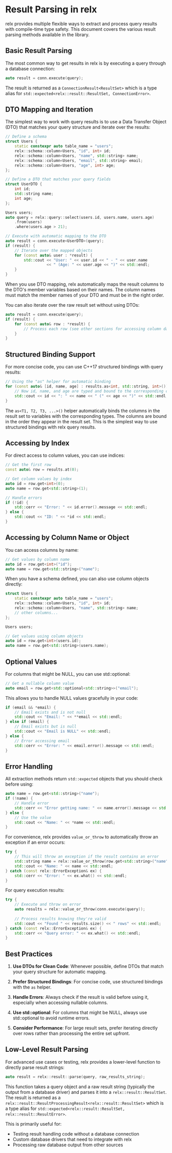 # Result Parsing in relx

relx provides multiple flexible ways to extract and process query results with compile-time type safety. This document covers the various result parsing methods available in the library.

## Basic Result Parsing

The most common way to get results in relx is by executing a query through a database connection:

```cpp
auto result = conn.execute(query);
```

The result is returned as a `ConnectionResult<ResultSet>` which is a type alias for `std::expected<relx::result::ResultSet, ConnectionError>`.

## DTO Mapping and Iteration

The simplest way to work with query results is to use a Data Transfer Object (DTO) that matches your query structure and iterate over the results:

```cpp
// Define a schema
struct Users {
    static constexpr auto table_name = "users";
    relx::schema::column<Users, "id", int> id;
    relx::schema::column<Users, "name", std::string> name;
    relx::schema::column<Users, "email", std::string> email;
    relx::schema::column<Users, "age", int> age;
};

// Define a DTO that matches your query fields
struct UserDTO {
    int id;
    std::string name;
    int age;
};

Users users;
auto query = relx::query::select(users.id, users.name, users.age)
    .from(users)
    .where(users.age > 21);

// Execute with automatic mapping to the DTO
auto result = conn.execute<UserDTO>(query);
if (result) {
    // Iterate over the mapped objects
    for (const auto& user : *result) {
        std::cout << "User: " << user.id << " - " << user.name 
                  << " (Age: " << user.age << ")" << std::endl;
    }
}
```

When you use DTO mapping, relx automatically maps the result columns to the DTO's member variables based on their names. The column names must match the member names of your DTO and must be in the right order.

You can also iterate over the raw result set without using DTOs:

```cpp
auto result = conn.execute(query);
if (result) {
    for (const auto& row : *result) {
        // Process each row (see other sections for accessing column data)
    }
}
```

## Structured Binding Support

For more concise code, you can use C++17 structured bindings with query results:

```cpp
// Using the "as" helper for automatic binding
for (const auto& [id, name, age] : results.as<int, std::string, int>()) {
    // Now id, name, and age are typed and bound to the corresponding columns
    std::cout << id << ": " << name << " (" << age << ")" << std::endl;
}
```

The `as<T1, T2, T3, ...>()` helper automatically binds the columns in the result set to variables with the corresponding types. The columns are bound in the order they appear in the result set. This is the simplest way to use structured bindings with relx query results.

## Accessing by Index

For direct access to column values, you can use indices:

```cpp
// Get the first row
const auto& row = results.at(0);

// Get column values by index
auto id = row.get<int>(0);
auto name = row.get<std::string>(1);

// Handle errors
if (!id) {
    std::cerr << "Error: " << id.error().message << std::endl;
} else {
    std::cout << "ID: " << *id << std::endl;
}
```

## Accessing by Column Name or Object

You can access columns by name:

```cpp
// Get values by column name
auto id = row.get<int>("id");
auto name = row.get<std::string>("name");
```

When you have a schema defined, you can also use column objects directly:

```cpp
struct Users {
    static constexpr auto table_name = "users";
    relx::schema::column<Users, "id", int> id;
    relx::schema::column<Users, "name", std::string> name;
    // other columns...
};

Users users;

// Get values using column objects
auto id = row.get<int>(users.id);
auto name = row.get<std::string>(users.name);
```

## Optional Values

For columns that might be NULL, you can use std::optional:

```cpp
// Get a nullable column value
auto email = row.get<std::optional<std::string>>("email");
```

This allows you to handle NULL values gracefully in your code:

```cpp
if (email && *email) {
    // Email exists and is not null
    std::cout << "Email: " << **email << std::endl;
} else if (email) {
    // Email exists but is null
    std::cout << "Email is NULL" << std::endl;
} else {
    // Error accessing email
    std::cerr << "Error: " << email.error().message << std::endl;
}
```

## Error Handling

All extraction methods return `std::expected` objects that you should check before using:

```cpp
auto name = row.get<std::string>("name");
if (!name) {
    // Handle error
    std::cerr << "Error getting name: " << name.error().message << std::endl;
} else {
    // Use the value
    std::cout << "Name: " << *name << std::endl;
}
```

For convenience, relx provides `value_or_throw` to automatically throw an exception if an error occurs:

```cpp
try {
    // This will throw an exception if the result contains an error
    std::string name = relx::value_or_throw(row.get<std::string>("name"));
    std::cout << "Name: " << name << std::endl;
} catch (const relx::ErrorException& ex) {
    std::cerr << "Error: " << ex.what() << std::endl;
}
```

For query execution results:

```cpp
try {
    // Execute and throw on error
    auto results = relx::value_or_throw(conn.execute(query));
    
    // Process results knowing they're valid
    std::cout << "Found " << results.size() << " rows" << std::endl;
} catch (const relx::ErrorException& ex) {
    std::cerr << "Query error: " << ex.what() << std::endl;
}
```

## Best Practices

1. **Use DTOs for Clean Code**: Whenever possible, define DTOs that match your query structure for automatic mapping.

2. **Prefer Structured Bindings**: For concise code, use structured bindings with the `as` helper.

3. **Handle Errors**: Always check if the result is valid before using it, especially when accessing nullable columns.

4. **Use std::optional**: For columns that might be NULL, always use std::optional to avoid runtime errors.

5. **Consider Performance**: For large result sets, prefer iterating directly over rows rather than processing the entire set upfront.

## Low-Level Result Parsing

For advanced use cases or testing, relx provides a lower-level function to directly parse result strings:

```cpp
auto result = relx::result::parse(query, raw_results_string);
```

This function takes a query object and a raw result string (typically the output from a database driver) and parses it into a `relx::result::ResultSet`. The result is returned as a `relx::result::ResultProcessingResult<relx::result::ResultSet>` which is a type alias for `std::expected<relx::result::ResultSet, relx::result::ResultError>`.

This is primarily useful for:
- Testing result handling code without a database connection
- Custom database drivers that need to integrate with relx
- Processing raw database output from other sources 